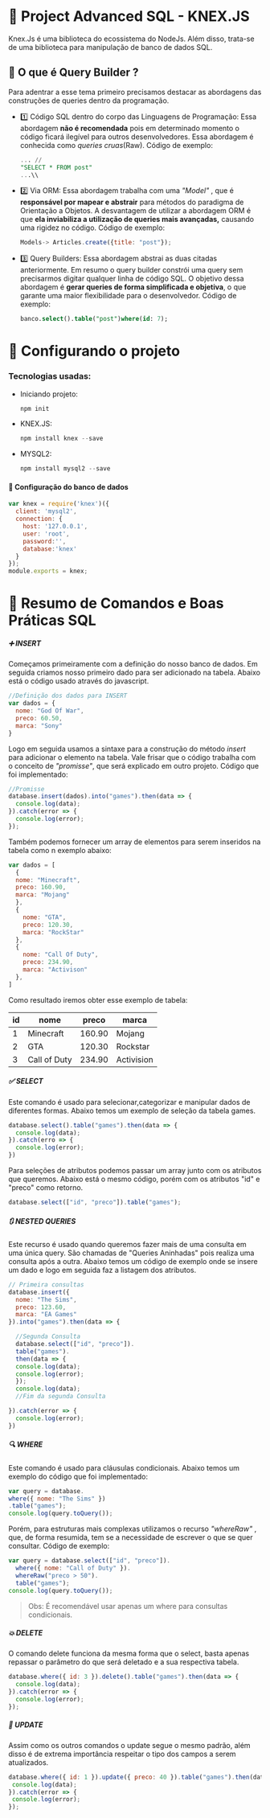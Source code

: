 # 🔮 Project   Advanced   SQL - KNEX.JS

Knex.Js é uma biblioteca do ecossistema do NodeJs. Além disso, trata-se de uma biblioteca para manipulação de banco de dados SQL.

## 🧱  O  que  é  Query  Builder ?

Para adentrar a esse tema primeiro precisamos destacar as abordagens das construções de queries dentro da programação.

- 1️⃣ Código SQL dentro do corpo das Linguagens de Programação:
  Essa abordagem **não é recomendada** pois em determinado momento o código ficará ilegível para outros desenvolvedores. Essa abordagem é conhecida como *queries cruas*(Raw).
  Código de exemplo:

  ```sql
  ... //
  "SELECT * FROM post"
  ...\\
  ```

- 2️⃣ Via ORM:
  Essa abordagem trabalha com uma *"Model"* , que é **responsável por mapear e abstrair** para métodos do paradigma de Orientação a Objetos. A desvantagem de utilizar a abordagem ORM é que **ela inviabiliza a utilização de queries mais avançadas,** causando uma rigidez no código.
  Código de exemplo:

  ```js
  Models-> Articles.create({title: "post"});
  ```

- 3️⃣ Query Builders:
  Essa abordagem abstrai as duas citadas anteriormente. Em resumo o query builder constrói uma query sem precisarmos digitar qualquer linha de código SQL. O objetivo dessa abordagem é **gerar queries de forma simplificada e objetiva**, o que garante uma maior flexibilidade para o desenvolvedor.
  Código de exemplo:

  ```sql
  banco.select().table("post")where(id: 7);
  ```

# 🔧 Configurando o projeto

### **Tecnologias usadas:**

- Iniciando projeto:

  ```powershell
  npm init
  ```

- KNEX.JS:

  ```powershell
  npm install knex --save
  ```

- MYSQL2:

  ```powershell
  npm install mysql2 --save
  ```

#### 💾 Configuração do banco de dados

  ```js
  var knex = require('knex')({
    client: 'mysql2',
    connection: {
      host: '127.0.0.1',
      user: 'root',
      password:'',
      database:'knex'
    }
  });
  module.exports = knex;
  ```

# 📝 Resumo de  Comandos e Boas Práticas  SQL

##### ➕ INSERT

Começamos primeiramente com a definição do nosso banco de dados. Em seguida criamos nosso primeiro dado para ser adicionado na tabela. Abaixo está o código usado através do javascript.

```js
//Definição dos dados para INSERT
var dados = {
  nome: "God Of War",
  preco: 60.50,
  marca: "Sony"
}

```

Logo em seguida usamos a sintaxe para a construção do método *insert* para adicionar o elemento na tabela. Vale frisar que o código trabalha com o conceito de *"promisse"*, que será explicado em outro projeto.
Código que foi implementado:

```js
//Promisse
database.insert(dados).into("games").then(data => {
  console.log(data);
}).catch(error => {
  console.log(error);
});
```

Também podemos fornecer um array de elementos para serem inseridos na tabela como n exemplo abaixo:

```js
var dados = [
  {
  nome: "Minecraft",
  preco: 160.90,
  marca: "Mojang"
  },
  {
    nome: "GTA",
    preco: 120.30,
    marca: "RockStar"
  },
  {
    nome: "Call Of Duty",
    preco: 234.90,
    marca: "Activison"
  },
]

```

Como resultado iremos obter esse exemplo de tabela:

| id   | nome         | preco  | marca      |
| :--- | ------------ | ------ | ---------- |
| 1    | Minecraft    | 160.90 | Mojang     |
| 2    | GTA          | 120.30 | Rockstar   |
| 3    | Call of Duty | 234.90 | Activision |

##### ✅ SELECT

Este comando é usado para selecionar,categorizar e manipular dados de diferentes formas. Abaixo temos um exemplo de seleção da tabela games.

```js
database.select().table("games").then(data => {
  console.log(data);
}).catch(erro => {
  console.log(error);
})
```

Para seleções de atributos podemos passar um array junto com os atributos que queremos. Abaixo está o mesmo código, porém com os atributos "id" e "preco" como retorno.

```js
database.select(["id", "preco"]).table("games");
```

##### 🔃 NESTED QUERIES

Este recurso é usado quando queremos fazer mais de uma consulta em uma única query. São chamadas de "Queries Aninhadas" pois realiza uma consulta após a outra. Abaixo temos um código de exemplo onde se insere um dado e logo em seguida faz a listagem dos atributos.

```js
// Primeira consultas
database.insert({
  nome: "The Sims",
  preco: 123.60,
  marca: "EA Games"
}).into("games").then(data => {

  //Segunda Consulta
  database.select(["id", "preco"]).
  table("games").
  then(data => {
  console.log(data);
  console.log(error);
  });
  console.log(data);
  //Fim da segunda Consulta

}).catch(error => {
  console.log(error);
})
```

##### 🔍 WHERE

Este comando é usado para cláusulas condicionais. Abaixo temos um exemplo do código que foi implementado:

```js
var query = database.
where({ nome: "The Sims" })
.table("games");
console.log(query.toQuery());
```

Porém, para estruturas mais complexas utilizamos o recurso *"whereRaw"* , que, de forma resumida, tem se a necessidade de escrever o que se quer consultar.
Código de exemplo:

```js
var query = database.select(["id", "preco"]).
  where({ nome: "Call of Duty" }).
  whereRaw("preco > 50").
  table("games");
console.log(query.toQuery());
```

> Obs: É recomendável usar apenas um where para consultas condicionais.

##### 💥 DELETE

O comando delete funciona da mesma forma que o select, basta apenas repassar o parâmetro do que será deletado e a sua respectiva tabela.

```js
database.where({ id: 3 }).delete().table("games").then(data => {
  console.log(data);
}).catch(error => {
  console.log(error);
});
```

##### 🔄 UPDATE

 Assim como os outros comandos o update segue o mesmo padrão, além disso é de extrema importância respeitar o tipo dos campos a serem atualizados.

 ```js
 database.where({ id: 1 }).update({ preco: 40 }).table("games").then(data => {
  console.log(data);
}).catch(error => {
  console.log(error);
});
 ```
